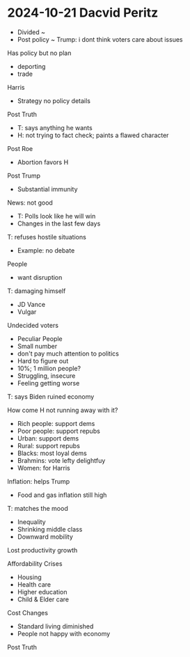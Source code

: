 # 2024-10-21 Dacvid Peritz

* Divided ~
* Post policy ~ Trump: i dont think voters care about issues

Has policy but no plan

* deporting
* trade

Harris

* Strategy no policy details

Post Truth

* T: says anything he wants
* H: not trying to fact check; paints a flawed character

Post Roe

* Abortion favors H

Post Trump

* Substantial immunity

News: not good

* T: Polls look like he will win
* Changes in the last few days

T: refuses hostile situations

* Example: no debate

People

* want disruption

T: damaging himself

* JD Vance
* Vulgar

Undecided voters

* Peculiar People
* Small number
* don't pay much attention to politics
* Hard to figure out
* 10%; 1 million people?
* Struggling, insecure
* Feeling getting worse

T: says Biden ruined economy

How come H not running away with it?

* Rich people: support dems
* Poor people: support repubs
* Urban: support dems
* Rural: support repubs
* Blacks: most loyal dems
* Brahmins: vote lefty delightfuy 
* Women: for Harris

Inflation: helps Trump

* Food and gas inflation still high

T: matches the mood

* Inequality
* Shrinking middle class
* Downward mobility

Lost productivity growth

Affordability Crises

* Housing
* Health care
* Higher education
* Child & Elder care

Cost Changes

* Standard living diminished
* People not happy with economy

Post Truth

